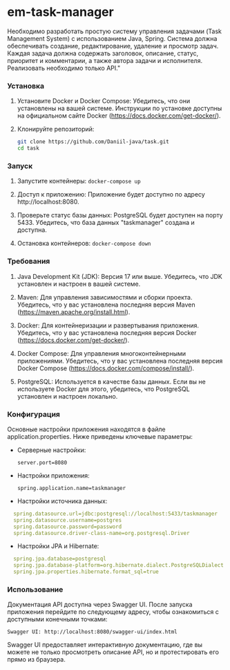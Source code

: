 # em-task-manager
Необходимо разработать простую систему управления задачами (Task Management System) с использованием Java, Spring.
Система должна обеспечивать создание, редактирование, удаление и просмотр задач.
Каждая задача должна содержать заголовок, описание, статус, приоритет и комментарии,
а также автора задачи и исполнителя. Реализовать необходимо только API."

### Установка

1. Установите Docker и Docker Compose: Убедитесь, что они установлены на вашей системе. Инструкции по установке доступны на официальном сайте Docker (https://docs.docker.com/get-docker/).
2. Клонируйте репозиторий:

   ``` bash
   git clone https://github.com/Daniil-java/task.git
   cd task
   ```

### Запуск

1. Запустите контейнеры: `docker-compose up`

2. Доступ к приложению: Приложение будет доступно по адресу http://localhost:8080.

3. Проверьте статус базы данных: PostgreSQL будет доступен на порту 5433. Убедитесь, что база данных "taskmanager" создана и доступна.

4. Остановка контейнеров: `docker-compose down`

### Требования

1. Java Development Kit (JDK): Версия 17 или выше. Убедитесь, что JDK установлен и настроен в вашей системе.

2. Maven: Для управления зависимостями и сборки проекта. Убедитесь, что у вас установлена последняя версия Maven (https://maven.apache.org/install.html).

3. Docker: Для контейнеризации и развертывания приложения. Убедитесь, что у вас установлена последняя версия Docker (https://docs.docker.com/get-docker/).

4. Docker Compose: Для управления многоконтейнерными приложениями. Убедитесь, что у вас установлена последняя версия Docker Compose (https://docs.docker.com/compose/install/).

5. PostgreSQL: Используется в качестве базы данных. Если вы не используете Docker для этого, убедитесь, что PostgreSQL установлен и настроен локально.

### Конфигурация

Основные настройки приложения находятся в файле application.properties. Ниже приведены ключевые параметры:

- Серверные настройки:

  `server.port=8080`


- Настройки приложения:

  `spring.application.name=taskmanager`


- Настройки источника данных:

``` yaml
  spring.datasource.url=jdbc:postgresql://localhost:5433/taskmanager
  spring.datasource.username=postgres
  spring.datasource.password=password
  spring.datasource.driver-class-name=org.postgresql.Driver
  ```


- Настройки JPA и Hibernate:
``` yaml
  spring.jpa.database=postgresql
  spring.jpa.database-platform=org.hibernate.dialect.PostgreSQLDialect
  spring.jpa.properties.hibernate.format_sql=true
  ```

### Использование

Документация API доступна через Swagger UI. После запуска приложения перейдите по следующему адресу, чтобы ознакомиться с доступными конечными точками:

`Swagger UI: http://localhost:8080/swagger-ui/index.html`

Swagger UI предоставляет интерактивную документацию, где вы можете не только просмотреть описание API, но и протестировать его прямо из браузера.

